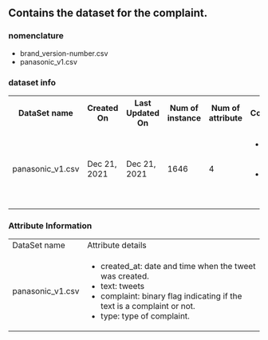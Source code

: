 ## Contains the dataset for the complaint.

### nomenclature

- brand_version-number.csv
- panasonic_v1.csv

### dataset info

<table>
  <tr>
    <th> DataSet name</th>
    <th>Created On</th>
    <th>Last Updated On</th>
    <th>Num of instance</th>
    <th>Num of attribute</th>
    <th>Comments</th>
  </tr>
  
  <tr>
    <td>panasonic_v1.csv</td>
    <td>Dec 21, 2021</td>
    <td>Dec 21, 2021</td>
    <td>1646</td>
    <td> 4 </td>
    <td>
      <ul>
        <li> Num of + class: 407 </li>
        <li> Num of - class: 1239 </li>
      </ul>
    </td>
  </tr>
</table>


### Attribute Information

<table>
  <tr>
    <td>DataSet name</td>
    <td>Attribute details</td>
  </tr>
  <tr>
    <td>panasonic_v1.csv</td>
    <td>
      <ul>
        <li> created_at: date and time when the tweet was created.</li>
        <li> text: tweets </li> 
        <li> complaint: binary flag indicating if the text is a complaint or not.</li> 
         <li> type: type of complaint.</li>   
      </ul>
    </td>
  </tr>
</table>

